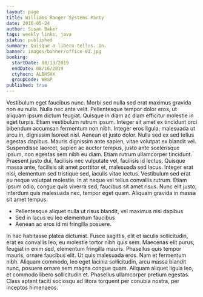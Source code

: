```yaml
---
layout: page
title: Williams Ranger Systems Party
date: 2016-05-24
author: Susan Baker
tags: weekly links, java
status: published
summary: Quisque a libero tellus. In.
banner: images/banner/office-01.jpg
booking:
  startDate: 08/13/2019
  endDate: 08/16/2019
  ctyhocn: ALBHSHX
  groupCode: WRSP
published: true
---
```

Vestibulum eget faucibus nunc. Morbi sed nulla sed erat maximus gravida non eu nulla. Nulla nec ante velit. Pellentesque tempor dolor eros, ut aliquam ipsum dictum feugiat. Quisque in diam ac diam efficitur molestie in eget turpis. Etiam vestibulum rutrum ipsum. Integer sit amet ex tincidunt orci bibendum accumsan fermentum non nibh. Integer eros ligula, malesuada ut arcu in, dignissim laoreet nisl. Aenean et justo dolor. Nulla sed ex sed tellus egestas dapibus. Mauris dignissim ante sapien, vitae volutpat ex blandit vel. Suspendisse laoreet, sapien ac auctor tempus, justo ante scelerisque ipsum, non egestas sem nibh eu diam. Etiam rutrum ullamcorper tincidunt.
Praesent justo dui, facilisis nec vulputate vel, facilisis id lectus. Quisque massa ante, facilisis sit amet porttitor et, malesuada sed lacus. Integer erat nisi, elementum sed tristique sed, iaculis vitae lectus. Vestibulum sed erat eu neque volutpat molestie. In at neque vel tellus convallis rutrum. Etiam ipsum odio, congue quis viverra sed, faucibus sit amet risus. Nunc elit justo, interdum quis malesuada nec, tempor eget quam. Aliquam gravida in massa sit amet tempus.

* Pellentesque aliquet nulla ut risus blandit, vel maximus nisi dapibus
* Sed in lacus eu leo elementum faucibus
* Aenean ac eros id mi fringilla posuere.

In hac habitasse platea dictumst. Fusce sagittis, elit et iaculis sollicitudin, erat ex convallis leo, eu molestie tortor nibh quis sem. Maecenas elit purus, feugiat in enim sed, elementum fringilla mauris. Phasellus quis tempor mauris, ornare faucibus elit. Ut quis malesuada eros. Nam et fermentum nibh. Aliquam commodo, leo eget lacinia sollicitudin, arcu massa blandit nunc, posuere ornare sem magna congue quam. Aliquam aliquet ligula leo, et commodo libero sollicitudin et. Phasellus ullamcorper pretium egestas. Class aptent taciti sociosqu ad litora torquent per conubia nostra, per inceptos himenaeos.
